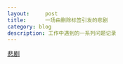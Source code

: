 ```yaml
---
layout:     post
title:      一场由删除标签引发的悲剧
category: blog
description: 工作中遇到的一系列问题记录
---
```



[悲剧](http://yufeiyang1995.github.io/pdf/%E4%B8%80%E5%9C%BA%E7%94%B1%E5%88%A0%E9%99%A4%E6%A0%87%E7%AD%BE%E5%BC%95%E5%8F%91%E7%9A%84%E6%82%B2%E5%89%A7.pdf)
